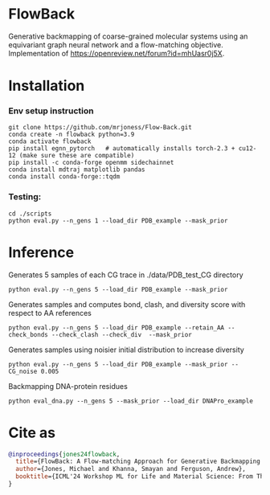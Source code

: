 # FlowBack
Generative backmapping of coarse-grained molecular systems using an equivariant graph neural network and a flow-matching objective. Implementation of https://openreview.net/forum?id=mhUasr0j5X.

# Installation
### Env setup instruction
```
git clone https://github.com/mrjoness/Flow-Back.git
conda create -n flowback python=3.9
conda activate flowback 
pip install egnn_pytorch   # automatically installs torch-2.3 + cu12-12 (make sure these are compatible)
pip install -c conda-forge openmm sidechainnet
conda install mdtraj matplotlib pandas
conda install conda-forge::tqdm
```

### Testing:
```
cd ./scripts
python eval.py --n_gens 1 --load_dir PDB_example --mask_prior
```

# Inference

Generates 5 samples of each CG trace in ./data/PDB_test_CG directory
```
python eval.py --n_gens 5 --load_dir PDB_example --mask_prior
```
Generates samples and computes bond, clash, and diversity score with respect to AA references
```
python eval.py --n_gens 5 --load_dir PDB_example --retain_AA --check_bonds --check_clash --check_div  --mask_prior
```
Generates samples using noisier initial distribution to increase diversity
```
python eval.py --n_gens 5 --load_dir PDB_example --mask_prior --CG_noise 0.005
```
Backmapping DNA-protein residues
```
python eval_dna.py --n_gens 5 --mask_prior --load_dir DNAPro_example
```

# Cite as
```bibtex
@inproceedings{jones24flowback,
  title={FlowBack: A Flow-matching Approach for Generative Backmapping of Macromolecules},
  author={Jones, Michael and Khanna, Smayan and Ferguson, Andrew},
  booktitle={ICML'24 Workshop ML for Life and Material Science: From Theory to Industry Applications}
}
```
